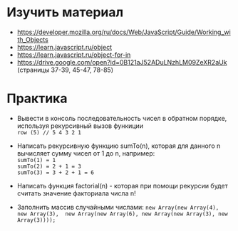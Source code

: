 ﻿# Изучить материал

* https://developer.mozilla.org/ru/docs/Web/JavaScript/Guide/Working_with_Objects
* https://learn.javascript.ru/object
* https://learn.javascript.ru/object-for-in
* https://drive.google.com/open?id=0B121aJ52ADuLNzhLM09ZeXR2aUk (страницы 37-39, 45-47, 78-85)

# Практика

 * Вывести в консоль последовательность чисел в обратном порядке, используя рекурсивный вызов функиции<br/>
  `row (5) // 5 4 3 2 1`

  * Написать рекурсивную функцию  sumTo(n), которая для данного n вычисляет сумму чисел от 1 до n, например:<br/>
  `sumTo(1) = 1` <br/>
  `sumTo(2) = 2 + 1 = 3` <br/>
  `sumTo(3) = 3 + 2 + 1 = 6` <br/>

 * Написать функция factorial(n) - которая при помощи рекурсии будет считать значение факториала числа n!

 * Заполнить массив случайными числами: 
  `new Array(new Array(4), new Array(3),  new Array(new Array(6), new Array(new Array(3), new Array(3))));`
